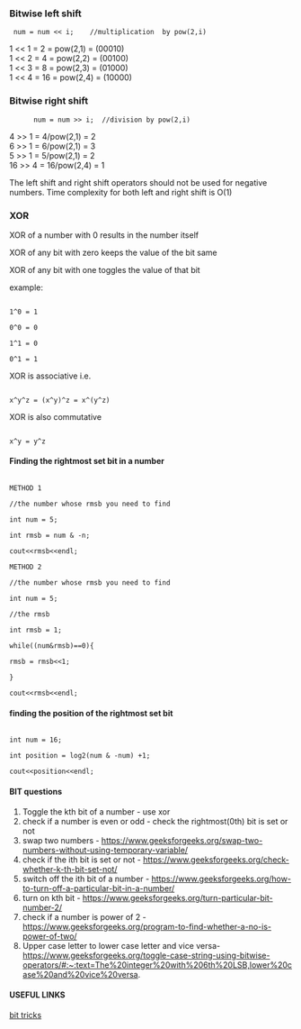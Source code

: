 ### Bitwise left shift
```
 num = num << i;    //multiplication  by pow(2,i)
```
1 << 1 = 2 = pow(2,1) = (00010)  
1 << 2 = 4 = pow(2,2) = (00100)  
1 << 3 = 8 = pow(2,3) = (01000)  
1 << 4 = 16 = pow(2,4) = (10000)

### Bitwise right shift
```
      num = num >> i;  //division by pow(2,i)
```
4 >> 1 = 4/pow(2,1) = 2  
6 >> 1 = 6/pow(2,1) = 3  
5 >> 1 = 5/pow(2,1) = 2  
16 >> 4 = 16/pow(2,4) = 1

The left shift and right shift operators should not be used for negative numbers.
Time complexity for both left and right shift is O(1)
### XOR

XOR of a number with 0 results in the number itself

XOR of any bit with zero keeps the value of the bit same

XOR of any bit with one toggles the value of that bit

example:

```

1^0 = 1

0^0 = 0

1^1 = 0

0^1 = 1

```

XOR is associative i.e.

```

x^y^z = (x^y)^z = x^(y^z)

```

XOR is also commutative

```

x^y = y^z

```

#### Finding the rightmost set bit in a number

```

METHOD 1

//the number whose rmsb you need to find

int num = 5;

int rmsb = num & -n;

cout<<rmsb<<endl;

METHOD 2

//the number whose rmsb you need to find

int num = 5;

//the rmsb

int rmsb = 1;

while((num&rmsb)==0){

rmsb = rmsb<<1;

}

cout<<rmsb<<endl;

```

#### finding the position of the rightmost set bit

```

int num = 16;

int position = log2(num & -num) +1;

cout<<position<<endl;

```
#### BIT questions
1. Toggle the kth bit of a number - use xor
2. check if a number is even or odd - check the rightmost(0th) bit is set or not
3. swap two numbers - https://www.geeksforgeeks.org/swap-two-numbers-without-using-temporary-variable/
4. check if the ith bit is set or not - https://www.geeksforgeeks.org/check-whether-k-th-bit-set-not/
5. switch off the ith bit of a number - https://www.geeksforgeeks.org/how-to-turn-off-a-particular-bit-in-a-number/
6. turn on kth bit - https://www.geeksforgeeks.org/turn-particular-bit-number-2/
7. check if a number is power of 2 - https://www.geeksforgeeks.org/program-to-find-whether-a-no-is-power-of-two/
8. Upper case letter to lower case letter and vice versa- https://www.geeksforgeeks.org/toggle-case-string-using-bitwise-operators/#:~:text=The%20integer%20with%206th%20LSB,lower%20case%20and%20vice%20versa.

#### USEFUL LINKS

[bit tricks](https://leetcode.com/problems/sum-of-two-integers/discuss/84278/A-summary%3A-how-to-use-bit-manipulation-to-solve-problems-easily-and-efficiently)
